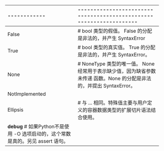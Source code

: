 | ------------  |  ------------------------------------------------------------------- |
| :---          | :---                                                                 |
| False         |    # bool 类型的假值。 False 的分配是非法的，并产生 SyntaxError         |
| True          |    # bool 类型的真实值。 True 的分配是非法的，并产生 SyntaxError。      |
| None          |    # NoneType 类型的唯一值。 None 经常用于表示缺少值，因为缺省参数未传递 函数。None 的分配是非法的，并提出 SyntaxError。  |
| NotImplemented|                                                                      |
| Ellipsis      | # 与 ... 相同。特殊值主要与用户定义的容器数据类型的扩展切片语法结合使用。 |
| __debug__   # 如果Python不是使用 -O 选项启动的，这个常数是真的。另见 assert 语句。       |


